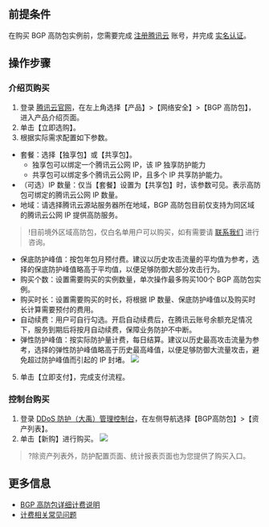 ## 前提条件
在购买 BGP 高防包实例前，您需要完成 [注册腾讯云](https://cloud.tencent.com/document/product/378/17985) 账号，并完成 [实名认证](https://cloud.tencent.com/document/product/378/3629)。

## 操作步骤
### 介绍页购买
1. 登录 [腾讯云官网](https://cloud.tencent.com/)，在左上角选择【产品】>【网络安全】>【BGP 高防包】，进入产品介绍页面。
2. 单击【立即选购】。
3. 根据实际需求配置如下参数。
 - 套餐：选择【独享包】或【共享包】。
    - 独享包可以绑定一个腾讯云公网 IP，该 IP 独享防护能力
    - 共享包可以绑定多个腾讯云公网 IP，且多个 IP 共享防护能力。
 - （可选）IP 数量：仅当【套餐】设置为【共享包】时，该参数可见。表示高防包可绑定的腾讯云公网 IP 数量。
 - 地域：请选择腾讯云源站服务器所在地域，BGP 高防包目前仅支持为同区域的腾讯云公网 IP 提供高防服务。
 >!目前境外区域高防包，仅白名单用户可以购买，如有需要请 [联系我们](https://cloud.tencent.com/about/connect) 进行咨询。
 - 保底防护峰值：按包年包月预付费。建议以历史攻击流量的平均值为参考，选择的保底防护峰值略高于平均值，以便足够防御大部分攻击行为。
 - 购买个数：设置需要购买的实例数量，单次操作最多购买100个 BGP 高防包实例。
 - 购买时长：设置需要购买的时长，将根据 IP 数量、保底防护峰值以及购买时长计算需要预付的费用。
 - 自动续费：用户可自行勾选。开启自动续费后，在腾讯云账号余额充足情况下，服务到期后将按月自动续费，保障业务防护不中断。
 - 弹性防护峰值：按实际防护量计费，每日结算。建议以历史最高攻击流量为参考，选择的弹性防护峰值略高于历史最高峰值，以便足够防御大流量攻击，避免超过防护峰值而引起的 IP 封堵。
 ![](https://main.qcloudimg.com/raw/0c9277434df295f11f22316b9aa3dcf4.png)
5. 单击【立即支付】，完成支付流程。

### 控制台购买
1. 登录 [DDoS 防护（大禹）管理控制台](https://console.cloud.tencent.com/dayu/overview)，在左侧导航选择【BGP高防包】>【资产列表】。
2. 单击【新购】进行购买。
![](https://main.qcloudimg.com/raw/cae759e787c4d98cf9ab4e7ff2d86b74.png)

>?除资产列表外，防护配置页面、统计报表页面也为您提供了购买入口。

## 更多信息
- [BGP 高防包详细计费说明](https://cloud.tencent.com/document/product/1021/31478)
- [计费相关常见问题](https://cloud.tencent.com/document/product/1021/31499)
